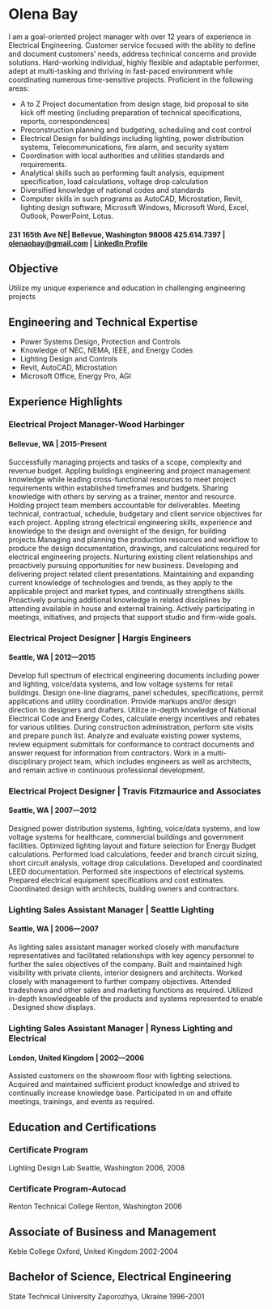 # Olena Bay

I am a goal-oriented project manager with over 12 years of experience in Electrical Engineering. Customer service focused with the ability to define and document customers’ needs, address technical concerns and provide solutions. Hard-working individual, highly flexible and adaptable performer, adept at multi-tasking and thriving in fast-paced environment while coordinating numerous time-sensitive projects.
Proficient in the following areas:
 - A to Z Project documentation from design stage, bid proposal to site kick off meeting (including preparation of technical specifications, reports, correspondences)
 - Preconstruction planning and budgeting, scheduling and cost control
 - Electrical Design for buildings including lighting, power distribution systems, Telecommunications, fire alarm, and security system
 - Coordination with local authorities and utilities standards and requirements.
 - Analytical skills such as performing fault analysis, equipment specification, load calculations, voltage drop calculation
 - Diversified knowledge of national codes and standards
 - Computer skills in such programs as AutoCAD, Microstation, Revit, lighting design software, Microsoft Windows, Microsoft Word, Excel, Outlook, PowerPoint, Lotus.

#### 231 165th Ave NE| Bellevue, Washington 98008 425.614.7397 | olenaobay@gmail.com | [LinkedIn Profile](https://www.linkedin.com/in/olenabay/)

## Objective
Utilize my unique experience and education in challenging engineering projects
## Engineering and Technical Expertise
 - Power Systems Design, Protection and Controls
 - Knowledge of NEC, NEMA, IEEE, and Energy Codes
 - Lighting Design and Controls
 - Revit, AutoCAD, Microstation
 - Microsoft Office, Energy Pro, AGI
## Experience Highlights
### Electrical Project Manager-Wood Harbinger 
#### Bellevue, WA | 2015-Present	
Successfully managing projects and tasks of a scope, complexity and revenue budget. Appling buildings engineering and project management knowledge while leading cross-functional resources to meet project requirements within established timeframes and budgets. Sharing knowledge with others by serving as a trainer, mentor and resource. Holding project team members accountable for deliverables. Meeting technical, contractual, schedule, budgetary and client service objectives for each project. Appling strong electrical engineering skills, experience and knowledge to the design and oversight of the design, for building projects.Managing and planning the production resources and workflow to produce the design documentation, drawings, and calculations required for electrical engineering projects. Nurturing existing client relationships and proactively pursuing opportunities for new business. Developing and delivering project related client presentations. Maintaining and expanding current knowledge of technologies and trends, as they apply to the applicable project and market types, and continually strengthens skills. Proactively pursuing additional knowledge in related disciplines by attending available in house and external training. Actively participating in meetings, initiatives, and projects that support studio and firm-wide goals. 
### Electrical Project Designer | Hargis Engineers
#### Seattle, WA | 2012—2015
Develop full spectrum of electrical engineering documents including power and lighting, voice/data systems, and low voltage systems for retail buildings. Design one-line diagrams, panel schedules, specifications, permit applications and utility coordination. Provide
markups and/or design direction to designers and drafters. Utilize in-depth knowledge of National Electrical Code and Energy Codes, calculate energy incentives and rebates for various utilities. During construction administration, perform site visits and prepare punch list. Analyze and evaluate existing power systems, review equipment submittals for conformance to contract documents and answer request for information from contractors. Work in a multi-disciplinary project team, which includes engineers as well as architects, and remain active in continuous professional development.
### Electrical Project Designer | Travis Fitzmaurice and Associates
#### Seattle, WA | 2007—2012
Designed power distribution systems, lighting, voice/data systems, and low voltage systems for healthcare, commercial buildings and government facilities. Optimized lighting layout and fixture selection for Energy Budget calculations. Performed load calculations, feeder and branch circuit sizing, short circuit analysis, voltage drop calculations. Developed and coordinated LEED documentation. Performed site inspections of electrical systems. Prepared electrical equipment specifications and cost estimates. Coordinated design with architects, building owners and contractors.
### Lighting Sales Assistant Manager | Seattle Lighting
#### Seattle, WA | 2006—2007
As lighting sales assistant manager worked closely with manufacture representatives and facilitated relationships with key agency personnel to further the sales objectives of the company. Built and maintained high visibility with private clients, interior designers and architects. Worked closely with management to further company objectives. Attended tradeshows and other sales and marketing functions as required. Utilized in-depth knowledgeable of the products and systems represented to enable . Designed show displays.
### Lighting Sales Assistant Manager | Ryness Lighting and Electrical
#### London, United Kingdom | 2002—2006
Assisted customers on the showroom floor with lighting selections. Acquired and maintained sufficient product knowledge and strived to continually increase knowledge base.
Participated in on and offsite meetings, trainings, and events as required.

## Education and Certifications
### Certificate Program
Lighting Design Lab Seattle, Washington 2006, 2008
### Certificate Program-Autocad 
Renton Technical College Renton, Washington 2006
## Associate of Business and Management
Keble College Oxford, United Kingdom 2002-2004
## Bachelor of Science, Electrical Engineering
State Technical University Zaporozhya, Ukraine 1996-2001
